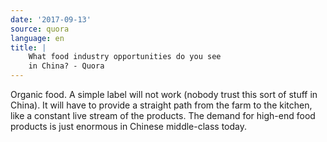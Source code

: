```yaml
---
date: '2017-09-13'
source: quora
language: en
title: |
    What food industry opportunities do you see
    in China? - Quora
---
```


Organic food. A simple label will not work (nobody trust this sort of
stuff in China). It will have to provide a straight path from the farm
to the kitchen, like a constant live stream of the products. The demand
for high-end food products is just enormous in Chinese middle-class
today.

